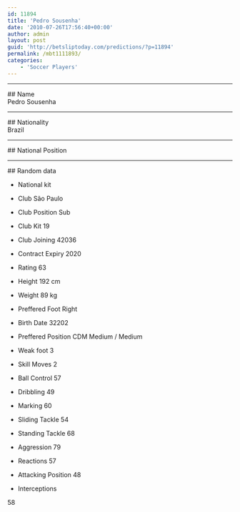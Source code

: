 ```yaml
---
id: 11894
title: 'Pedro Sousenha'
date: '2010-07-26T17:56:40+00:00'
author: admin
layout: post
guid: 'http://betsliptoday.com/predictions/?p=11894'
permalink: /mbt1111893/
categories:
    - 'Soccer Players'
---
```


- - - - - -

\## Name  
 Pedro Sousenha

- - - - - -

\## Nationality  
 Brazil

- - - - - -

\## National Position

- - - - - -

\## Random data

- National kit
- Club
 São Paulo

- Club Position
 Sub

- Club Kit
 19

- Club Joining
 42036

- Contract Expiry
 2020

- Rating
 63

- Height
 192 cm

- Weight
 89 kg

- Preffered Foot
 Right

- Birth Date
 32202

- Preffered Position
 CDM Medium / Medium

- Weak foot
 3

- Skill Moves
 2

- Ball Control
 57

- Dribbling
 49

- Marking
 60

- Sliding Tackle
 54

- Standing Tackle
 68

- Aggression
 79

- Reactions
 57

- Attacking Position
 48

- Interceptions

 58